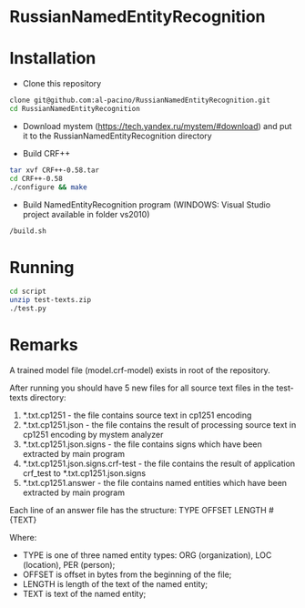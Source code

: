 ﻿RussianNamedEntityRecognition
=============================

Installation
============

- Clone this repository
```sh
clone git@github.com:al-pacino/RussianNamedEntityRecognition.git
cd RussianNamedEntityRecognition
```

- Download mystem (https://tech.yandex.ru/mystem/#download) and put it to the RussianNamedEntityRecognition directory

- Build CRF++
```sh
tar xvf CRF++-0.58.tar
cd CRF++-0.58
./configure && make
```

- Build NamedEntityRecognition program (WINDOWS: Visual Studio project available in folder vs2010)
```sh
/build.sh
```

Running
=======

```bash
cd script
unzip test-texts.zip
./test.py
```

Remarks
=======

A trained model file (model.crf-model) exists in root of the repository.

After running you should have 5 new files for all source text files in the test-texts directory:
1. *.txt.cp1251 - the file contains source text in cp1251 encoding
2. *.txt.cp1251.json - the file contains the result of processing source text in cp1251 encoding by mystem analyzer
3. *.txt.cp1251.json.signs - the file contains signs which have been extracted by main program
4. *.txt.cp1251.json.signs.crf-test - the file contains the result of application crf_test to *.txt.cp1251.json.signs
5. *.txt.cp1251.answer - the file contains named entities which have been extracted by main program

Each line of an answer file has the structure:
TYPE <one-space> OFFSET <one-space> LENGTH <one-space> #{TEXT}

Where:
- TYPE is one of three named entity types: ORG (organization), LOC (location), PER (person);
- OFFSET is offset in bytes from the beginning of the file;
- LENGTH is length of the text of the named entity;
- TEXT is text of the named entity;
